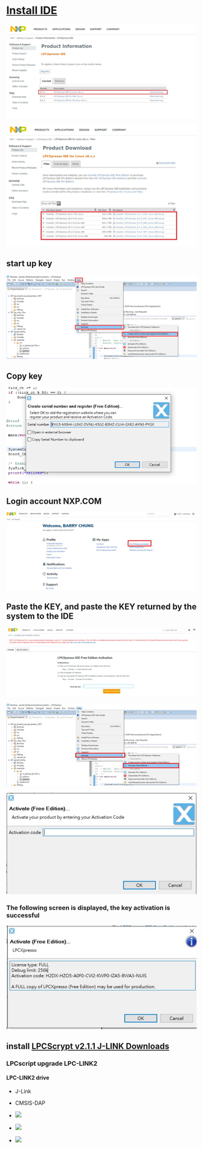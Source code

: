 # [Install IDE](https://www.nxp.com/)

![](001.jpg)
 
![](002.jpg)

## start up key

![](003.png)

## Copy key

![](004.png)

## Login account NXP.COM 

![](005.jpg)

## Paste the KEY, and paste the KEY returned by the system to the IDE

![](006.jpg)

![](007.jpg)

![](008.jpg)

### The following screen is displayed, the key activation is successful

![](009.jpg)

## install  [LPCScrypt v2.1.1 J-LINK Downloads](https://www.nxp.com/design/microcontrollers-developer-resources/lpc-microcontroller-utilities/lpcscrypt-v2-1-1:LPCSCRYPT)

### LPCscript upgrade LPC-LINK2

#### LPC-LINK2 drive

* J-Link 
* CMSIS-DAP

* ![](https://i.imgur.com/VgBBcxU.png)

* ![](https://i.imgur.com/EwdSSKy.png)

* ![](https://i.imgur.com/cwnjhVu.png)
